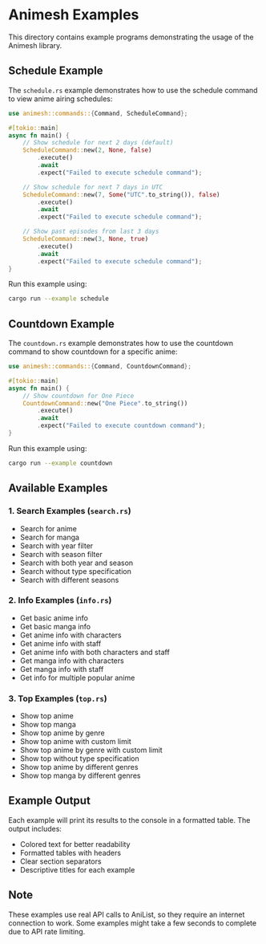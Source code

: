 # Animesh Examples

This directory contains example programs demonstrating the usage of the Animesh library.

## Schedule Example

The `schedule.rs` example demonstrates how to use the schedule command to view anime airing schedules:

```rust
use animesh::commands::{Command, ScheduleCommand};

#[tokio::main]
async fn main() {
    // Show schedule for next 2 days (default)
    ScheduleCommand::new(2, None, false)
        .execute()
        .await
        .expect("Failed to execute schedule command");

    // Show schedule for next 7 days in UTC
    ScheduleCommand::new(7, Some("UTC".to_string()), false)
        .execute()
        .await
        .expect("Failed to execute schedule command");

    // Show past episodes from last 3 days
    ScheduleCommand::new(3, None, true)
        .execute()
        .await
        .expect("Failed to execute schedule command");
}
```

Run this example using:
```bash
cargo run --example schedule
```

## Countdown Example

The `countdown.rs` example demonstrates how to use the countdown command to show countdown for a specific anime:

```rust
use animesh::commands::{Command, CountdownCommand};

#[tokio::main]
async fn main() {
    // Show countdown for One Piece
    CountdownCommand::new("One Piece".to_string())
        .execute()
        .await
        .expect("Failed to execute countdown command");
}
```

Run this example using:
```bash
cargo run --example countdown
```

## Available Examples

### 1. Search Examples (`search.rs`)
- Search for anime
- Search for manga
- Search with year filter
- Search with season filter
- Search with both year and season
- Search without type specification
- Search with different seasons

### 2. Info Examples (`info.rs`)
- Get basic anime info
- Get basic manga info
- Get anime info with characters
- Get anime info with staff
- Get anime info with both characters and staff
- Get manga info with characters
- Get manga info with staff
- Get info for multiple popular anime

### 3. Top Examples (`top.rs`)
- Show top anime
- Show top manga
- Show top anime by genre
- Show top anime with custom limit
- Show top anime by genre with custom limit
- Show top without type specification
- Show top anime by different genres
- Show top manga by different genres

## Example Output

Each example will print its results to the console in a formatted table. The output includes:
- Colored text for better readability
- Formatted tables with headers
- Clear section separators
- Descriptive titles for each example

## Note

These examples use real API calls to AniList, so they require an internet connection to work. Some examples might take a few seconds to complete due to API rate limiting. 